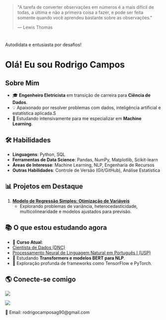 > "A tarefa de converter observações em números é a mais difícil de todas, a última e não a primeira coisa a fazer, e pode ser feita somente quando você aprendeu bastante sobre as observações."
>
> — Lewis Thomas


#



Autodidata e entusiasta por desafios!

# Olá! Eu sou Rodrigo Campos

## Sobre Mim
- 🎓 **Engenheiro Eletricista** em transição de carreira para **Ciência de Dados**.
- 💡 Apaixonado por resolver problemas com dados, inteligência artificial e estatística aplicada.S
- 🎯 Estudando intensivamente para me especializar em **Machine Learning**.

## 🛠️ Habilidades
- **Linguagens**: Python, SQL
- **Ferramentas de Data Science**: Pandas, NumPy, Matplotlib, Scikit-learn
- **Áreas de Interesse**: Machine Learning, NLP, Engenharia de Recursos
- **Outras Habilidades**: Controle de Versão (Git/GitHub), Análise Estatística

## 📊 Projetos em Destaque

1. **[Modelo de Regressão Simples: Otimização de Variáveis](https://github.com/RodrigoCamposDS/modelo-regressao-simples)**  
   - Explorando problemas de variância, heterocedasticidade, multicolinearidade e modelos ajustados para previsão.


## 📚 O que estou estudando agora
- 📖 **Curso Atual**:
- [Cientista de Dados (DNC)](https://aluno.dnc.group/painel](https://ed.escoladnc.com/profissoes-em-dados-g/?utm_source=adwords&utm_medium=paid&utm_campaign=hr-ga-dado-304-2&utm_content=hr-ga-dado-304-2-3&utm_term=dnc&utm_term=dnc&utm_campaign=%5B304%5D%5BOP%5D%5BHR%5D%5BDados%5D%5BSearch%5D&utm_source=adwords&utm_medium=ppc&hsa_acc=1620955800&hsa_cam=21453958683&hsa_grp=164863253975&hsa_ad=722018939739&hsa_src=g&hsa_tgt=kwd-25652790&hsa_kw=dnc&hsa_mt=b&hsa_net=adwords&hsa_ver=3&gad_source=1&gbraid=0AAAAACl0Hb13ae5XO8zFRTtgXMVVaTqkg&gclid=Cj0KCQiAuou6BhDhARIsAIfgrn4H5VAk-92iRDdy358rp0vHZp-iWbySGiVdiFrJJqfnEHJI6Fm1bosaAkAsEALw_wcB))
- [Processamento Neural de Linguagem Natural em Português I (USP)](https://www.coursera.org/learn/processamento-neural-linguagem-natural-em-portugues-i/home/module/6)
- 🤖 Estudando **Transformers e modelos BERT para NLP**.
- 🧠 Exploração profunda de frameworks como TensorFlow e PyTorch.

## 🌎 Conecte-se comigo
<p align="left">
  <a href="https://www.linkedin.com/in/rodrigo-barcelos-campos/"><img src="https://img.shields.io/badge/LinkedIn-%230077B5.svg?style=for-the-badge&logo=linkedin&logoColor=white"></a>
</p>
<p align="left">
  <a href="mailto:rodrigocamposag90@gmail.com"><img src="https://img.shields.io/badge/Gmail-D14836?style=for-the-badge&logo=gmail&logoColor=white"></a>
</p>
<p align="left">
  📧 Email: rodrigocamposag90@gmail.com
</p>
